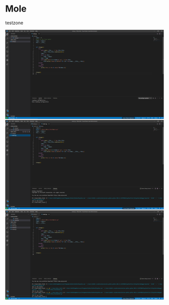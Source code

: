 # Mole
testzone

<img src='https://github.com/DAF201/Mole/blob/main/Screenshot%20(395).png'>

<img src='https://github.com/DAF201/Mole/blob/main/Screenshot%20(396).png'>

<img src='https://github.com/DAF201/Mole/blob/main/Screenshot%20(397).png'>
